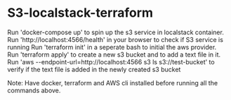 # S3-localstack-terraform

Run 'docker-compose up' to spin up the s3 service in localstack container.
Run 'http://localhost:4566/health' in your browser to check if S3 service is running
Run 'terraform init' in a seperate bash to initial the aws provider.
Run 'terraform apply' to create a new s3 bucket and to add a text file in it.
Run 'aws --endpoint-url=http://localhost:4566 s3 ls s3://test-bucket' to verify  if the text file is added in the newly created s3 bucket


Note: Have docker, terraform and AWS cli installed before running all the commands above.

